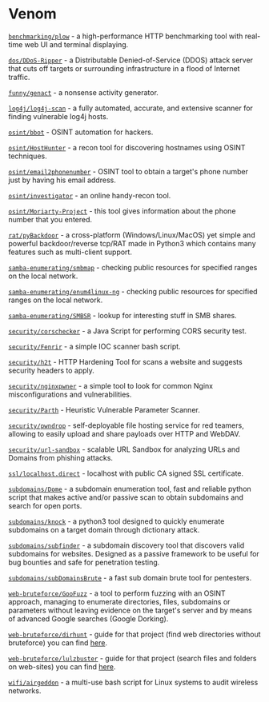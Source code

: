 # Venom

[`benchmarking/plow`](https://github.com/six-ddc/plow) - a high-performance HTTP benchmarking tool with 
real-time web UI and terminal displaying.

[`dos/DDoS-Ripper`](https://github.com/palahsu/DDoS-Ripper) - a Distributable Denied-of-Service (DDOS) attack server that cuts off targets or surrounding infrastructure in a flood of Internet 
traffic.

[`funny/genact`](https://github.com/svenstaro/genact) - a nonsense activity generator.

[`log4j/log4j-scan`](https://github.com/fullhunt/log4j-scan) - a fully automated, accurate, and extensive 
scanner for finding vulnerable log4j hosts.

[`osint/bbot`](https://github.com/blacklanternsecurity/bbot) - OSINT automation for hackers.

[`osint/HostHunter`](https://github.com/SpiderLabs/HostHunter) - a recon tool for discovering hostnames using OSINT techniques.

[`osint/email2phonenumber`](https://github.com/martinvigo/email2phonenumber) - OSINT tool to obtain a target's phone number just by having his email address.

[`osint/investigator`](https://github.com/abhijithb200/investigator) - an online handy-recon tool.

[`osint/Moriarty-Project`](https://github.com/AzizKpln/Moriarty-Project) - this tool gives information about the phone number that you entered.

[`rat/pyBackdoor`](https://github.com/xp4xbox/Python-Backdoor) - a cross-platform (Windows/Linux/MacOS) yet simple and powerful backdoor/reverse tcp/RAT made in Python3 which contains many features 
such as multi-client support.

[`samba-enumerating/smbmap`](https://github.com/ShawnDEvans/smbmap) - checking public resources for specified ranges on the local network.

[`samba-enumerating/enum4linux-ng`](https://github.com/cddmp/enum4linux-ng) - checking public resources for specified ranges on the local network.

[`samba-enumerating/SMBSR`](https://github.com/oldboy21/SMBSR) - lookup for interesting stuff in SMB shares.

[`security/corschecker`](https://github.com/Miladkhoshdel/corschecker) - a Java Script for performing CORS security test.

[`security/Fenrir`](https://github.com/Neo23x0/Fenrir) - a simple IOC scanner bash script.

[`security/h2t`](https://github.com/gildasio/h2t) - HTTP Hardening Tool for scans a website and suggests security headers to apply.

[`security/nginxpwner`](https://github.com/stark0de/nginxpwner) - a simple tool to look for common Nginx misconfigurations and vulnerabilities.

[`security/Parth`](https://github.com/s0md3v/Parth) - Heuristic Vulnerable Parameter Scanner.

[`security/pwndrop`](https://github.com/kgretzky/pwndrop) - self-deployable file hosting service for red teamers, allowing to easily upload and share payloads over HTTP and WebDAV.

[`security/url-sandbox`](https://github.com/qeeqbox/url-sandbox) - scalable URL Sandbox for analyzing URLs and Domains from phishing attacks.

[`ssl/localhost.direct`](https://github.com/Upinel/localhost.direct) - localhost with public CA signed SSL certificate.

[`subdomains/Dome`](https://github.com/v4d1/Dome) - a subdomain enumeration tool, fast and reliable python script that makes active and/or passive scan to obtain subdomains and search for open ports.

[`subdomains/knock`](https://github.com/guelfoweb/knock) - a python3 tool designed to quickly enumerate subdomains on a target domain through dictionary attack.

[`subdomains/subfinder`](https://github.com/projectdiscovery/subfinder) - a subdomain discovery tool that discovers valid subdomains for 
websites. Designed as a passive framework to be useful for bug bounties and safe for penetration testing.

[`subdomains/subDomainsBrute`](https://github.com/lijiejie/subDomainsBrute) - a fast sub domain brute tool for pentesters.

[`web-bruteforce/GooFuzz`](https://github.com/m3n0sd0n4ld/GooFuzz) - a tool to perform fuzzing with an OSINT approach, managing to enumerate directories, files, subdomains or parameters without 
leaving evidence on the target's server and by means of advanced Google searches (Google Dorking).

[`web-bruteforce/dirhunt`](https://github.com/Nekmo/dirhunt) - guide for that project (find web directories without bruteforce) you can find [here](https://qwiki.nixsolutions.com/x/3wQ9JQ).

[`web-bruteforce/lulzbuster`](https://github.com/noptrix/lulzbuster) - guide for that project (search files and folders on web-sites) you can find [here](https://qwiki.nixsolutions.com/pages/viewpage.action?pageId=543490753).

[`wifi/airgeddon`](https://github.com/v1s1t0r1sh3r3/airgeddon) - a multi-use bash script for Linux systems to audit wireless networks.
